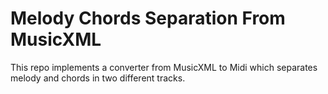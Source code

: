 # Melody Chords Separation From MusicXML
 
This repo implements a converter from MusicXML to Midi which separates melody and chords in two different tracks.

